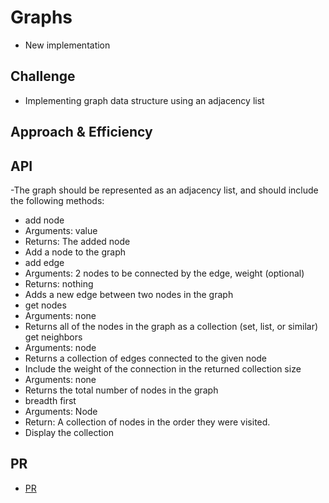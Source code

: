 # Graphs

- New implementation 

## Challenge

- Implementing graph data structure using an adjacency list

## Approach & Efficiency
<!-- What approach did you take? Why? What is the Big O space/time for this approach? -->

## API

-The graph should be represented as an adjacency list, and should include the following methods:

- add node
- Arguments: value
- Returns: The added node
- Add a node to the graph
- add edge
- Arguments: 2 nodes to be connected by the edge, weight (optional)
- Returns: nothing
- Adds a new edge between two nodes in the graph
- get nodes
- Arguments: none
- Returns all of the nodes in the graph as a collection (set, list, or similar)
get neighbors
- Arguments: node
- Returns a collection of edges connected to the given node
- Include the weight of the connection in the returned collection
size
- Arguments: none
- Returns the total number of nodes in the graph
- breadth first
- Arguments: Node
- Return: A collection of nodes in the order they were visited.
- Display the collection


## PR

- [PR](https://github.com/hayabalasmeh/data-structures-and-algorithms./pull/25)
